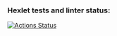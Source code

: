 ### Hexlet tests and linter status:
[![Actions Status](https://github.com/shturmiiks/frontend-project-lvl1/workflows/hexlet-check/badge.svg)](https://github.com/shturmiiks/frontend-project-lvl1/actions)